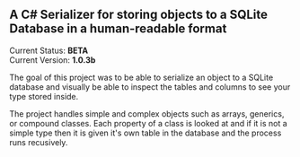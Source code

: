A C# Serializer for storing objects to a SQLite Database in a human-readable format
-----------------------------------------------------------------------------------
Current Status: **BETA**<br />
Current Version: **1.0.3b**

The goal of this project was to be able to serialize an object to a SQLite database
and visually be able to inspect the tables and columns to see your type stored
inside.

The project handles simple and complex objects such as arrays, generics, or compound
classes. Each property of a class is looked at and if it is not a simple type
then it is given it's own table in the database and the process runs recusively.